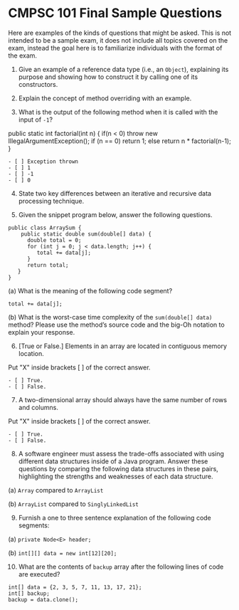 # CMPSC 101 Final Sample Questions

Here are examples of the kinds of questions that might be asked. This is not intended to be a sample exam, it does not include all topics covered on the exam, instead the goal here is to familiarize individuals with the format of the exam. 

1. Give an example of a reference data type (i.e., an `Object`), explaining its purpose and showing how to construct it by calling one of its constructors.

2. Explain the concept of method overriding with an example.

3. What is the output of the following method when it is called with the input of `-1`?

public static int factorial(int n) {
   if(n < 0)
      throw new IllegalArgumentException();
   if (n == 0)
      return 1;
   else
      return n * factorial(n-1); 
}

    - [ ] Exception thrown
    - [ ] 1
    - [ ] -1
    - [ ] 0

4. State two key differences between an iterative and recursive data processing technique.

5. Given the snippet program below, answer the following questions.

``` 
public class ArraySum {
    public static double sum(double[] data) {
      double total = 0;
      for (int j = 0; j < data.length; j++) {
         total += data[j];
      }
      return total;
   } 
}
```

(a) What is the meaning of the following code segment?

`total += data[j];`

(b) What is the worst-case time complexity of the `sum(double[] data)` method? Please use the method’s source code and the big-Oh notation to explain your response.

6. [True or False.] Elements in an array are located in contiguous memory location. 

Put "X" inside brackets [ ]  of the correct answer.

    - [ ] True.
    - [ ] False.
    
7. A two-dimensional array should always have the same number of rows and columns.

Put "X" inside brackets [ ]  of the correct answer.

    - [ ] True.
    - [ ] False.

8. A software engineer must assess the trade-offs associated with using different data structures inside of a Java program. Answer these questions by comparing the following data structures in these pairs, highlighting the strengths and weaknesses of each data structure.

(a) `Array` compared to `ArrayList`

(b) `ArrayList` compared to `SinglyLinkedList`

9. Furnish a one to three sentence explanation of the following code segments:

(a) `private Node<E> header;`

(b) `int[][] data = new int[12][20];`

10. What are the contents of `backup` array after the following lines of code are executed?

```
int[] data = {2, 3, 5, 7, 11, 13, 17, 21}; 
int[] backup;
backup = data.clone();
```